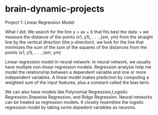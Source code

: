 # brain-dynamic-projects
Project 1: Linear Regression Model


What I did:
We search for the line y = ax + b that fits best the data:
• we measure the distance of the points (x1, y1), . . . ,(xm, ym) from the straight line by the vertical direction (the y-direction).
we look for the line that minimizes the sum of the sum of the squares of the distances from the points (x1, y1), . . . ,(xm, ym)

Linear regression model in neural network:
In neural network, we usually have multiple non-linear regression models. 
Regression analysis help me model the relationship between a dependent variable and one or more independent variables.
A linear model makes prediction by computing a weighted sum of the input features, plus a constant called the bias term. 

We can also have models like Polynomial Regression,Logistic Regression,Stepwise Regression, and Ridge Regression.
Neural networks can be treated as regression models. It closely resembles the logistic regression model by taking some depedent variables
as neurons. 






